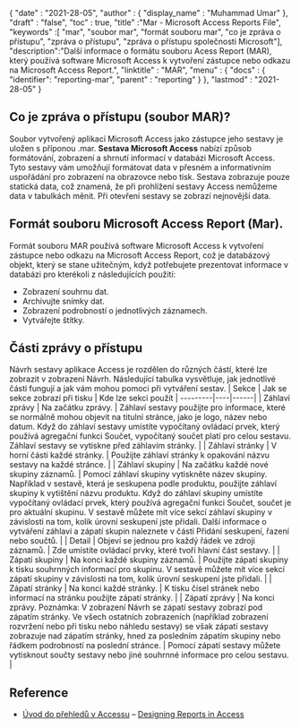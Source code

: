 {
  "date" : "2021-28-05",
  "author" : {
    "display_name" : "Muhammad Umar"
},
  "draft" : "false",
  "toc" : true,
  "title" :"Mar - Microsoft Access Reports File",
  "keywords" :[ "mar", "soubor mar", "formát souboru mar", "co je zpráva o přístupu", "zpráva o přístupu", "zpráva o přístupu společnosti Microsoft"],
  "description":"Další informace o formátu souboru Acess Report (MAR), který používá software Microsoft Access k vytvoření zástupce nebo odkazu na Microsoft Access Report.",
  "linktitle" : "MAR",
  "menu" : {
    "docs" : {
    "identifier": "reporting-mar",
      "parent" : "reporting"
}
},
  "lastmod" : "2021-28-05"
}

## Co je zpráva o přístupu (soubor MAR)? ##
Soubor vytvořený aplikací Microsoft Access jako zástupce jeho sestavy je uložen s příponou .mar. **Sestava Microsoft Access** nabízí způsob formátování, zobrazení a shrnutí informací v databázi Microsoft Access. Tyto sestavy vám umožňují formátovat data v přesném a informativním uspořádání pro zobrazení na obrazovce nebo tisk. Sestava zobrazuje pouze statická data, což znamená, že při prohlížení sestavy Access nemůžeme data v tabulkách měnit. Při otevření sestavy se zobrazí nejnovější data.

## Formát souboru Microsoft Access Report (Mar).

Formát souboru MAR používá software Microsoft Access k vytvoření zástupce nebo odkazu na Microsoft Access Report, což je databázový objekt, který se stane užitečným, když potřebujete prezentovat informace v databázi pro kterékoli z následujících použití:

- Zobrazení souhrnu dat.
- Archivujte snímky dat.
- Zobrazení podrobností o jednotlivých záznamech.
- Vytvářejte štítky.

## Části zprávy o přístupu
Návrh sestavy aplikace Access je rozdělen do různých částí, které lze zobrazit v zobrazení Návrh. Následující tabulka vysvětluje, jak jednotlivé části fungují a jak vám mohou pomoci při vytváření sestav.
| Sekce | Jak se sekce zobrazí při tisku | Kde lze sekci použít |
---------|----|------|
| Záhlaví zprávy | Na začátku zprávy. | Záhlaví sestavy použijte pro informace, které se normálně mohou objevit na titulní stránce, jako je logo, název nebo datum. Když do záhlaví sestavy umístíte vypočítaný ovládací prvek, který používá agregační funkci Součet, vypočítaný součet platí pro celou sestavu. Záhlaví sestavy se vytiskne před záhlavím stránky. |
| Záhlaví stránky | V horní části každé stránky. | Použijte záhlaví stránky k opakování názvu sestavy na každé stránce. |
| Záhlaví skupiny | Na začátku každé nové skupiny záznamů. | Pomocí záhlaví skupiny vytiskněte název skupiny. Například v sestavě, která je seskupena podle produktu, použijte záhlaví skupiny k vytištění názvu produktu. Když do záhlaví skupiny umístíte vypočítaný ovládací prvek, který používá agregační funkci Součet, součet je pro aktuální skupinu. V sestavě můžete mít více sekcí záhlaví skupiny v závislosti na tom, kolik úrovní seskupení jste přidali. Další informace o vytváření záhlaví a zápatí skupin naleznete v části Přidání seskupení, řazení nebo součtů. |
| Detail | Objeví se jednou pro každý řádek ve zdroji záznamů. | Zde umístíte ovládací prvky, které tvoří hlavní část sestavy. |
| Zápatí skupiny | Na konci každé skupiny záznamů. | Použijte zápatí skupiny k tisku souhrnných informací pro skupinu. V sestavě můžete mít více sekcí zápatí skupiny v závislosti na tom, kolik úrovní seskupení jste přidali. |
| Zápatí stránky | Na konci každé stránky. | K tisku čísel stránek nebo informací na stránku použijte zápatí stránky. |
| Zápatí zprávy | Na konci zprávy. Poznámka: V zobrazení Návrh se zápatí sestavy zobrazí pod zápatím stránky. Ve všech ostatních zobrazeních (například zobrazení rozvržení nebo při tisku nebo náhledu sestavy) se však zápatí sestavy zobrazuje nad zápatím stránky, hned za posledním zápatím skupiny nebo řádkem podrobností na poslední stránce. | Pomocí zápatí sestavy můžete vytisknout součty sestavy nebo jiné souhrnné informace pro celou sestavu. |






## Reference ##

- [Úvod do přehledů v Accessu](https://support.microsoft.com/en-us/office/introduction-to-reports-in-access-e0869f59-7536-4d19-8e05-7158dcd3681c)
– [Designing Reports in Access](https://github.com/prijuly2000/DBMS/blob/master/DesigningReportsinAccess2010.pdf)

